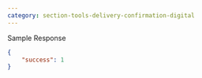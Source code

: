 ```yaml
---
category: section-tools-delivery-confirmation-digital
---
```


Sample Response
```json
{
	"success": 1
}
```

